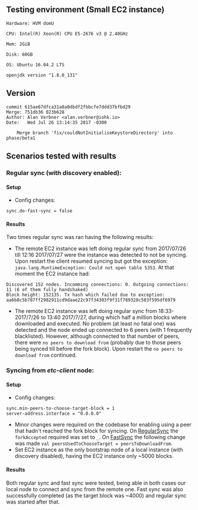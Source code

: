 ## Testing environment (Small EC2 instance)
```
Hardware: HVM domU

CPU: Intel(R) Xeon(R) CPU E5-2676 v3 @ 2.40GHz

Mem: 2GiB

Disk: 60GB

OS: Ubuntu 16.04.2 LTS

openjdk version "1.8.0_131"
```

## Version
```
commit 615ae67dfca31a8a0dbdf2fbbcfe7ddd37bfbd29
Merge: 751db36 023b628
Author: Alan Verbner <alan.verbner@iohk.io>
Date:   Wed Jul 26 13:14:35 2017 -0300

    Merge branch 'fix/couldNotInitialiseKeystoreDirectory' into phase/beta1
```

## Scenarios tested with results

### Regular sync (with discovery enabled):

#### Setup

* Config changes:
```
sync.do-fast-sync = false
```

#### Results

Two times regular sync was ran having the following results:

* The remote EC2 instance was left doing regular sync from 2017/07/26 till 12:16 2017/07/27 were the instance was detected to not be syncing. Upon restart the client resumed syncing but got the exception: `java.lang.RuntimeException: Could not open table 5353`. At that moment the EC2 instance had:

```
Discovered 152 nodes. Incomming connections: 0. Outgoing connections: 11 (6 of them fully handshaked)
Block height: 152135. Tx hash which failed due to exception: aa6b8c5b787ff2982911cd9daae22c97f34303f9f31f789328c583f595df6979
```

* The remote EC2 instance was left doing regular sync from 18:33-2017/7/26 to 13:40 2017/7/27, during which half a million blocks where downloaded and executed. No problem (at least no fatal one) was detected and the node ended up connected to 6 peers (with 1 frequently blacklisted). However, although connected to that number of peers, there were `no peers to download from` (probably due to those peers being synced till before the fork block). Upon restart the `no peers to download from` continued.

### Syncing from *etc-client* node: 

#### Setup

* Config changes:
```
sync.min-peers-to-choose-target-block = 1
server-address.interface = "0.0.0.0"
```
* Minor changes were required on the codebase for enabling using a peer that hadn't reached the fork block for syncing. On [RegularSync](https://github.com/input-output-hk/etc-client/blob/master/src/main/scala/io/iohk/ethereum/blockchain/sync/RegularSync.scala#L269) the `forkAccepted` required was set to `_`. On [FastSync](https://github.com/input-output-hk/etc-client/blob/master/src/main/scala/io/iohk/ethereum/blockchain/sync/FastSync.scala#L40) the following change was made `val peersUsedToChooseTarget = peersToDownloadFrom`.
* Set EC2 instance as the only bootstrap node of a local instance (with discovery disabled), having the EC2 instance only ~5000 blocks.

#### Results

Both regular sync and fast sync were tested, being able in both cases our local node to connect and sync from the remote one. Fast sync was also successfully completed (as the target block was ~4000) and regular sync was started after that.